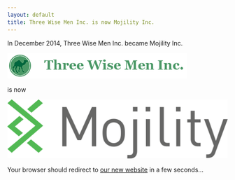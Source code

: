 ```yaml
---
layout: default
title: Three Wise Men Inc. is now Mojility Inc.
---
```


In December 2014, Three Wise Men Inc. became Mojility Inc.

![Three Wise Men Logo](/assets/twm.png)

is now

![Mojility Logo](/assets/mojility.png)

Your browser should redirect to [our new website](https://mojility.ca) in a few seconds...
